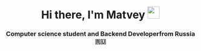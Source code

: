 <h1 align="center">Hi there, I'm Matvey
<img src="https://github.com/blackcater/blackcater/raw/main/images/Hi.gif" height="32"/></h1>
<h3 align="center">Computer science student and Backend Developerfrom Russia 🇷🇺</h3>
